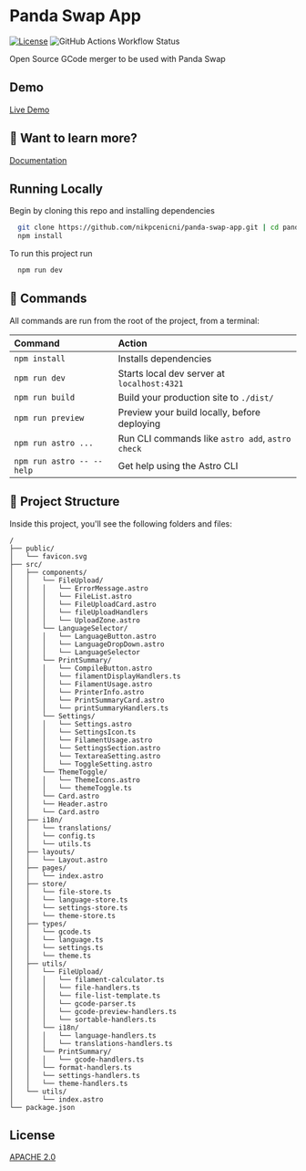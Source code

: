 
# Panda Swap App
[![License](https://img.shields.io/badge/License-Apache_2.0-blue.svg)](https://opensource.org/licenses/Apache-2.0) ![GitHub Actions Workflow Status](https://img.shields.io/github/actions/workflow/status/nikpcenicni/panda-swap-app/astro.yml)

Open Source GCode merger to be used with Panda Swap



## Demo

[Live Demo](https://panda-swap.github.io/panda-swap-app)


## 👀 Want to learn more?

[Documentation](https://github.com/nikpcenicni/panda-swap-app/wiki)


## Running Locally

Begin by cloning this repo and installing dependencies
```bash
  git clone https://github.com/nikpcenicni/panda-swap-app.git | cd panda-swap-app
  npm install
```

To run this project run 

```bash
  npm run dev
```

## 🧞 Commands

All commands are run from the root of the project, from a terminal:

| Command                   | Action                                           |
| :------------------------ | :----------------------------------------------- |
| `npm install`             | Installs dependencies                            |
| `npm run dev`             | Starts local dev server at `localhost:4321`      |
| `npm run build`           | Build your production site to `./dist/`          |
| `npm run preview`         | Preview your build locally, before deploying     |
| `npm run astro ...`       | Run CLI commands like `astro add`, `astro check` |
| `npm run astro -- --help` | Get help using the Astro CLI                     |



## 🚀 Project Structure

Inside this project, you'll see the following folders and files:

```text
/
├── public/
│   └── favicon.svg
├── src/
│   ├── components/
│   │   └── FileUpload/
│   │   │   └── ErrorMessage.astro
│   │   │   └── FileList.astro
│   │   │   └── FileUploadCard.astro
│   │   │   └── fileUploadHandlers
│   │   │   └── UploadZone.astro
│   │   └── LanguageSelector/
│   │   │   └── LanguageButton.astro
│   │   │   └── LanguageDropDown.astro
│   │   │   └── LanguageSelector
│   │   └── PrintSummary/
│   │   │   └── CompileButton.astro
│   │   │   └── filamentDisplayHandlers.ts
│   │   │   └── FilamentUsage.astro
│   │   │   └── PrinterInfo.astro
│   │   │   └── PrintSummaryCard.astro
│   │   │   └── printSummaryHandlers.ts
│   │   └── Settings/
│   │   │   └── Settings.astro
│   │   │   └── SettingsIcon.ts
│   │   │   └── FilamentUsage.astro
│   │   │   └── SettingsSection.astro
│   │   │   └── TextareaSetting.astro
│   │   │   └── ToggleSetting.astro
│   │   └── ThemeToggle/
│   │   │   └── ThemeIcons.astro
│   │   │   └── themeToggle.ts
│   │   └── Card.astro
│   │   └── Header.astro
│   │   └── Card.astro
│   ├── i18n/
│   │   └── translations/
│   │   └── config.ts
│   │   └── utils.ts
│   ├── layouts/
│   │   └── Layout.astro
│   ├── pages/
│   │   └── index.astro
│   ├── store/
│   │   └── file-store.ts
│   │   └── language-store.ts
│   │   └── settings-store.ts
│   │   └── theme-store.ts
│   ├── types/
│   │   └── gcode.ts
│   │   └── language.ts
│   │   └── settings.ts
│   │   └── theme.ts
│   ├── utils/
│   │   └── FileUpload/
│   │   │   └── filament-calculator.ts
│   │   │   └── file-handlers.ts
│   │   │   └── file-list-template.ts
│   │   │   └── gcode-parser.ts
│   │   │   └── gcode-preview-handlers.ts
│   │   │   └── sortable-handlers.ts
│   │   └── i18n/
│   │   │   └── language-handlers.ts
│   │   │   └── translations-handlers.ts
│   │   └── PrintSummary/
│   │   │   └── gcode-handlers.ts
│   │   └── format-handlers.ts
│   │   └── settings-handlers.ts
│   │   └── theme-handlers.ts
│   └── utils/
│       └── index.astro
└── package.json
```


## License

[APACHE 2.0](https://www.apache.org/licenses/LICENSE-2.0)

